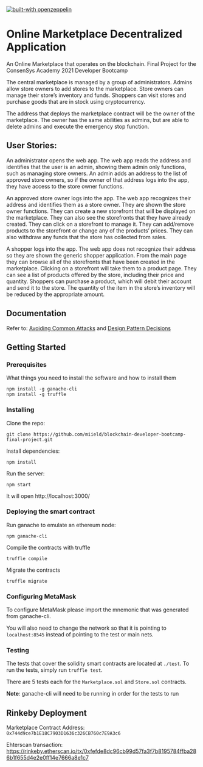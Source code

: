 [![built-with openzeppelin](https://img.shields.io/badge/built%20with-OpenZeppelin-3677FF)](https://docs.openzeppelin.com/)

# Online Marketplace Decentralized Application

An Online Marketplace that operates on the blockchain.
Final Project for the ConsenSys Academy 2021 Developer Bootcamp

The central marketplace is managed by a group of administrators. Admins allow store owners to add stores to the marketplace. Store owners can manage their store’s inventory and funds. Shoppers can visit stores and purchase goods that are in stock using cryptocurrency.

The address that deploys the marketplace contract will be the owner of the marketplace. The owner has the same abilities as admins, but are able to delete admins and execute the emergency stop function. 

## User Stories:

An administrator opens the web app. The web app reads the address and identifies that the user is an admin, showing them admin only functions, such as managing store owners. An admin adds an address to the list of approved store owners, so if the owner of that address logs into the app, they have access to the store owner functions.

An approved store owner logs into the app. The web app recognizes their address and identifies them as a store owner. They are shown the store owner functions. They can create a new storefront that will be displayed on the marketplace. They can also see the storefronts that they have already created. They can click on a storefront to manage it. They can add/remove products to the storefront or change any of the products’ prices. They can also withdraw any funds that the store has collected from sales.

A shopper logs into the app. The web app does not recognize their address so they are shown the generic shopper application. From the main page they can browse all of the storefronts that have been created in the marketplace. Clicking on a storefront will take them to a product page. They can see a list of products offered by the store, including their price and quantity. Shoppers can purchase a product, which will debit their account and send it to the store. The quantity of the item in the store’s inventory will be reduced by the appropriate amount.

## Documentation 

Refer to:
[Avoiding Common Attacks](https://github.com/miield/blockchain-developer-bootcamp-final-project/blob/master/avoiding_common_attacks.md) 
and
[Design Pattern Decisions](https://github.com/miield/blockchain-developer-bootcamp-final-project/blob/master/design_pattern_desicions.md)

## Getting Started


### Prerequisites

What things you need to install the software and how to install them

    npm install -g ganache-cli
    npm install -g truffle

### Installing

Clone the repo:

    git clone https://github.com/miield/blockchain-developer-bootcamp-final-project.git

Install dependencies:

    npm install

Run the server:

    npm start

It will open http://localhost:3000/

### Deploying the smart contract
Run ganache to emulate an ethereum node:

    npm ganache-cli

Compile the contracts with truffle

    truffle compile

Migrate the contracts

    truffle migrate

### Configuring MetaMask
To configure MetaMask please import the mnemonic that was generated from ganache-cli.

You will also need to change the network so that it is pointing to `localhost:8545` instead of pointing to the test or main nets.

### Testing
The tests that cover the solidity smart contracts are located at `./test`. To run the tests, simply run `truffle test`.

There are 5 tests each for the `Marketplace.sol` and `Store.sol` contracts.

**Note**: ganache-cli will need to be running in order for the tests to run


## Rinkeby Deployment

Marketplace Contract Address: `0x744d9ce7b1E18C7903D1636c326CB760c7E9A3c6`

Ehterscan transaction: https://rinkeby.etherscan.io/tx/0xfefde8dc96cb99d57fa3f7b8195784ffba286b1f655d4e2e0ff14e7666a8e1c7


